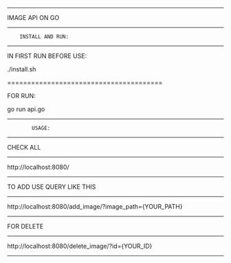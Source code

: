 ***************************************

IMAGE API ON GO

***************************************

        INSTALL AND RUN:

***************************************

IN FIRST RUN BEFORE USE:

  ./install.sh

=======================================

FOR RUN:

  go run api.go


***************************************

            USAGE:

***************************************

CHECK ALL

***************************************

http://localhost:8080/

***************************************

TO ADD USE QUERY LIKE THIS

***************************************

http://localhost:8080/add_image/?image_path={YOUR_PATH}

***************************************

FOR DELETE

***************************************

http://localhost:8080/delete_image/?id={YOUR_ID}

***************************************
